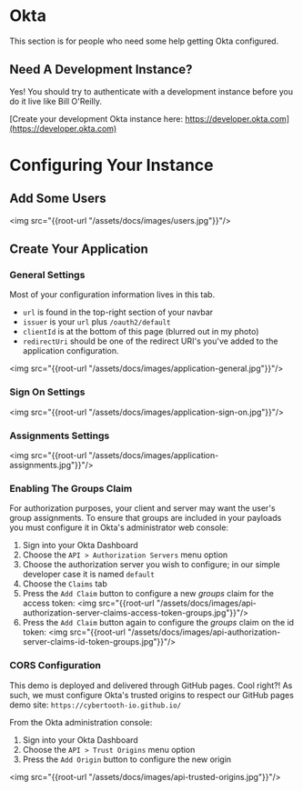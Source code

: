 # Okta

This section is for people who need some help getting Okta configured.

## Need A Development Instance?

Yes!  You should try to authenticate with a development instance before you do
it live like Bill O'Reilly.

[Create your development Okta instance here: https://developer.okta.com](https://developer.okta.com)

# Configuring Your Instance

## Add Some Users

<img src="{{root-url "/assets/docs/images/users.jpg"}}"/>

## Create Your Application

### General Settings

Most of your configuration information lives in this tab.

* `url` is found in the top-right section of your navbar
* `issuer` is your `url` plus `/oauth2/default`
* `clientId` is at the bottom of this page (blurred out in my photo)
* `redirectUri` should be one of the redirect URI's you've added to the application
configuration.

<img src="{{root-url "/assets/docs/images/application-general.jpg"}}"/>

### Sign On Settings

<img src="{{root-url "/assets/docs/images/application-sign-on.jpg"}}"/>

### Assignments Settings

<img src="{{root-url "/assets/docs/images/application-assignments.jpg"}}"/>

### Enabling The Groups Claim

For authorization purposes, your client and server may want the
user's group assignments.  To ensure that groups are included in
your payloads you must configure it in Okta's administrator web console:

1. Sign into your Okta Dashboard
1. Choose the `API > Authorization Servers` menu option
1. Choose the authorization server you wish to configure; in our
simple developer case it is named `default`
1. Choose the `Claims` tab
1. Press the `Add Claim` button to configure a new _groups_
claim for the access token:
<img src="{{root-url "/assets/docs/images/api-authorization-server-claims-access-token-groups.jpg"}}"/>
1. Press the `Add Claim` button again to configure the _groups_ claim on the id token:
<img src="{{root-url "/assets/docs/images/api-authorization-server-claims-id-token-groups.jpg"}}"/>

### CORS Configuration

This demo is deployed and delivered through GitHub pages.  Cool right?!  As such, we
must configure Okta's trusted origins to respect our GitHub pages demo site:
`https://cybertooth-io.github.io/`

From the Okta administration console:

1. Sign into your Okta Dashboard
1. Choose the `API > Trust Origins` menu option
1. Press the `Add Origin` button to configure the new origin

<img src="{{root-url "/assets/docs/images/api-trusted-origins.jpg"}}"/>
